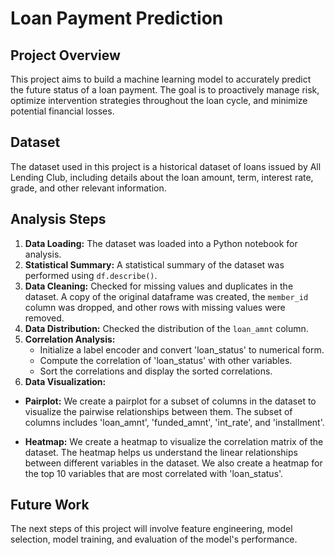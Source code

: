 # Loan Payment Prediction

## Project Overview
This project aims to build a machine learning model to accurately predict the future status of a loan payment. The goal is to proactively manage risk, optimize intervention strategies throughout the loan cycle, and minimize potential financial losses.

## Dataset
The dataset used in this project is a historical dataset of loans issued by All Lending Club, including details about the loan amount, term, interest rate, grade, and other relevant information.

## Analysis Steps
1. **Data Loading:** The dataset was loaded into a Python notebook for analysis.
2. **Statistical Summary:** A statistical summary of the dataset was performed using `df.describe()`.
3. **Data Cleaning:** Checked for missing values and duplicates in the dataset. A copy of the original dataframe was created, the `member_id` column was dropped, and other rows with missing values were removed.
4. **Data Distribution:** Checked the distribution of the `loan_amnt` column.
5. **Correlation Analysis:**
   * Initialize a label encoder and convert 'loan_status' to numerical form.
   * Compute the correlation of 'loan_status' with other variables.
   * Sort the correlations and display the sorted correlations.
6. **Data Visualization:**
  * **Pairplot:** We create a pairplot for a subset of columns in the dataset to visualize the pairwise relationships between them. The subset of columns includes 'loan_amnt', 'funded_amnt', 'int_rate', and 'installment'.

  * **Heatmap:** We create a heatmap to visualize the correlation matrix of the dataset. The heatmap helps us understand the linear relationships between different variables in the dataset. We also create a heatmap for the top 10 variables that are most correlated with 'loan_status'.

## Future Work
The next steps of this project will involve feature engineering, model selection, model training, and evaluation of the model's performance.
